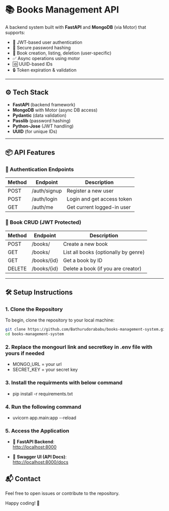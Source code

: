 # 📚 Books Management API

A backend system built with **FastAPI** and **MongoDB** (via Motor) that supports:

- 🔐 JWT-based user authentication
- 🧾 Secure password hashing
- 📘 Book creation, listing, deletion (user-specific)
- ✅ Async operations using motor
- 🆔 UUID-based IDs
- 🔒 Token expiration & validation

---

## ⚙️ Tech Stack

- **FastAPI** (backend framework)
- **MongoDB** with Motor (async DB access)
- **Pydantic** (data validation)
- **Passlib** (password hashing)
- **Python-Jose** (JWT handling)
- **UUID** (for unique IDs)

---

## 📦 API Features

### 🔐 Authentication Endpoints

| Method | Endpoint       | Description                   |
|--------|----------------|-------------------------------|
| POST   | /auth/signup | Register a new user           |
| POST   | /auth/login  | Login and get access token    |
| GET    | /auth/me     | Get current logged-in user    |

### 📘 Book CRUD (JWT Protected)

| Method | Endpoint             | Description                        |
|--------|----------------------|------------------------------------|
| POST   | /books/            | Create a new book                  |
| GET    | /books/            | List all books (optionally by genre) |
| GET    | /books/{id}        | Get a book by ID                   |
| DELETE | /books/{id}        | Delete a book (if you are creator) |

---


## 🛠️ Setup Instructions

### 1. Clone the Repository

To begin, clone the repository to your local machine:

```bash
git clone https://github.com/Bathurudorababu/books-management-system.git
cd books-management-system
```

### 2. Replace the mongourl link and secretkey in .env file with yours if needed
- MONGO_URL = your url
- SECRET_KEY = your secret key

### 3. Install the requirments with below command
- pip install -r requirements.txt

### 4. Run the following command 
- uvicorn app.main:app --reload

### 5. Access the Application
- 🚀 **FastAPI Backend**:  
  [http://localhost:8000](http://localhost:8000)

- 📘 **Swagger UI (API Docs)**:  
  [http://localhost:8000/docs](http://localhost:8000/docs)

## 📬 Contact

Feel free to open issues or contribute to the repository.

Happy coding! 🚀
